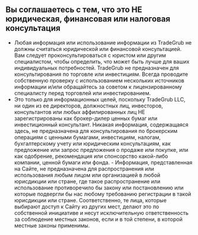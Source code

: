 ## Вы соглашаетесь с тем, что это НЕ юридическая, финансовая или налоговая консультация

- Любая информация или использование информации из TradeGrub не должны считаться юридической или финансовой консультацией. Вам следует проконсультироваться с юристом или другим специалистом, чтобы определить, что может быть лучше для ваших индивидуальных потребностей.
TradeGrub не предназначен для консультирования по торговле или инвестициям. Всегда проводите собственную проверку с использованием нескольких источников информации и/или обращайтесь за советом к лицензированному специалисту перед торговлей или инвестированием.
- Это только для информационных целей, поскольку TradeGrub LLC, ни один из ее директоров, должностных лиц, инвесторов, консультантов или любых аффилированных лиц НЕ зарегистрированы как брокер-дилер ценных бумаг или инвестиционный консультант. Никакая информация, содержащаяся здесь, не предназначена для консультирования по брокерским операциям с ценными бумагами, инвестициям, налогам, бухгалтерскому учету или юридическим консультациям, как предложение или запрос предложения о продаже или покупке, или как одобрение, рекомендация или спонсорство какой-либо компании, ценной бумаги или фонда. - Информация, представленная на Сайте, не предназначена для распространения или использования любым лицом или организацией в любой юрисдикции или стране, где такое распространение или использование противоречило бы закону или постановлению или которые подвергли бы нас любому требованию регистрации в такой юрисдикции или стране. Соответственно, те лица, которые выбирают доступ к Сайту из других мест, делают это по собственной инициативе и несут исключительную ответственность за соблюдение местных законов, если и в той степени, в которой местные законы применимы.